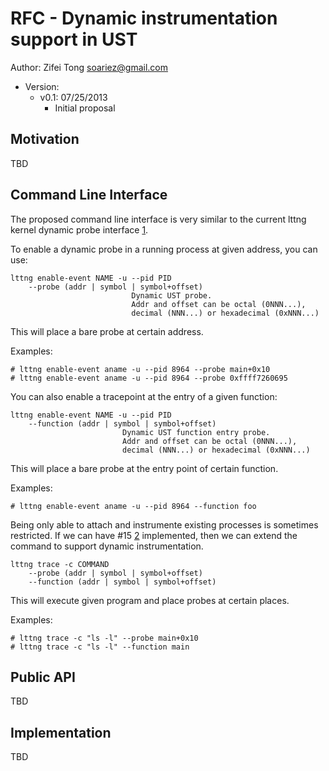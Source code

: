 RFC - Dynamic instrumentation support in UST
============================================

Author: Zifei Tong <soariez@gmail.com>

- Version:
    - v0.1: 07/25/2013
        - Initial proposal

Motivation
----------

TBD

Command Line Interface
----------------------

The proposed command line interface is very similar to the current lttng kernel dynamic probe interface [1].

To enable a dynamic probe in a running process at given address, you can use:

    lttng enable-event NAME -u --pid PID
        --probe (addr | symbol | symbol+offset)
                               Dynamic UST probe.
                               Addr and offset can be octal (0NNN...),
                               decimal (NNN...) or hexadecimal (0xNNN...)

This will place a bare probe at certain address.

Examples:

    # lttng enable-event aname -u --pid 8964 --probe main+0x10
    # lttng enable-event aname -u --pid 8964 --probe 0xffff7260695

You can also enable a tracepoint at the entry of a given function:

    lttng enable-event NAME -u --pid PID
        --function (addr | symbol | symbol+offset)
                             Dynamic UST function entry probe.
                             Addr and offset can be octal (0NNN...),
                             decimal (NNN...) or hexadecimal (0xNNN...)

This will place a bare probe at the entry point of certain function.

Examples:

    # lttng enable-event aname -u --pid 8964 --function foo

Being only able to attach and instrumente existing processes is sometimes restricted. If we can have #15 [2] implemented, then we can extend the command to support dynamic instrumentation.

    lttng trace -c COMMAND
        --probe (addr | symbol | symbol+offset)
        --function (addr | symbol | symbol+offset)

This will execute given program and place probes at certain places.

Examples:

    # lttng trace -c "ls -l" --probe main+0x10
    # lttng trace -c "ls -l" --function main

Public API
----------

TBD

Implementation
--------------

TBD


[1]: http://bugs.lttng.org/projects/lttng-tools/wiki
[2]: http://bugs.lttng.org/issues/15
